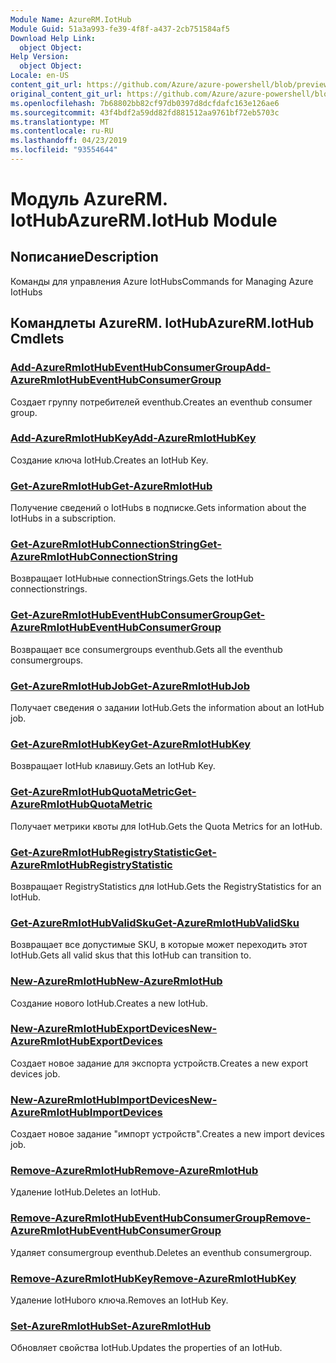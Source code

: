 ```yaml
---
Module Name: AzureRM.IotHub
Module Guid: 51a3a993-fe39-4f8f-a437-2cb751584af5
Download Help Link:
  object Object: 
Help Version:
  object Object: 
Locale: en-US
content_git_url: https://github.com/Azure/azure-powershell/blob/preview/src/ResourceManager/IotHub/Commands.IotHub/help/AzureRM.IotHub.md
original_content_git_url: https://github.com/Azure/azure-powershell/blob/preview/src/ResourceManager/IotHub/Commands.IotHub/help/AzureRM.IotHub.md
ms.openlocfilehash: 7b68802bb82cf97db0397d8dcfdafc163e126ae6
ms.sourcegitcommit: 43f4bdf2a59dd82fd881512aa9761bf72eb5703c
ms.translationtype: MT
ms.contentlocale: ru-RU
ms.lasthandoff: 04/23/2019
ms.locfileid: "93554644"
---
```

# <span data-ttu-id="8f954-101">Модуль AzureRM. IotHub</span><span class="sxs-lookup"><span data-stu-id="8f954-101">AzureRM.IotHub Module</span></span>
## <span data-ttu-id="8f954-102">Nописание</span><span class="sxs-lookup"><span data-stu-id="8f954-102">Description</span></span>
<span data-ttu-id="8f954-103">Команды для управления Azure IotHubs</span><span class="sxs-lookup"><span data-stu-id="8f954-103">Commands for Managing Azure IotHubs</span></span>

## <span data-ttu-id="8f954-104">Командлеты AzureRM. IotHub</span><span class="sxs-lookup"><span data-stu-id="8f954-104">AzureRM.IotHub Cmdlets</span></span>
### [<span data-ttu-id="8f954-105">Add-AzureRmIotHubEventHubConsumerGroup</span><span class="sxs-lookup"><span data-stu-id="8f954-105">Add-AzureRmIotHubEventHubConsumerGroup</span></span>](Add-AzureRmIotHubEventHubConsumerGroup.md)
<span data-ttu-id="8f954-106">Создает группу потребителей eventhub.</span><span class="sxs-lookup"><span data-stu-id="8f954-106">Creates an eventhub consumer group.</span></span>

### [<span data-ttu-id="8f954-107">Add-AzureRmIotHubKey</span><span class="sxs-lookup"><span data-stu-id="8f954-107">Add-AzureRmIotHubKey</span></span>](Add-AzureRmIotHubKey.md)
<span data-ttu-id="8f954-108">Создание ключа IotHub.</span><span class="sxs-lookup"><span data-stu-id="8f954-108">Creates an IotHub Key.</span></span>

### [<span data-ttu-id="8f954-109">Get-AzureRmIotHub</span><span class="sxs-lookup"><span data-stu-id="8f954-109">Get-AzureRmIotHub</span></span>](Get-AzureRmIotHub.md)
<span data-ttu-id="8f954-110">Получение сведений о IotHubs в подписке.</span><span class="sxs-lookup"><span data-stu-id="8f954-110">Gets information about the IotHubs in a subscription.</span></span>

### [<span data-ttu-id="8f954-111">Get-AzureRmIotHubConnectionString</span><span class="sxs-lookup"><span data-stu-id="8f954-111">Get-AzureRmIotHubConnectionString</span></span>](Get-AzureRmIotHubConnectionString.md)
<span data-ttu-id="8f954-112">Возвращает IotHubные connectionStrings.</span><span class="sxs-lookup"><span data-stu-id="8f954-112">Gets the IotHub connectionstrings.</span></span>

### [<span data-ttu-id="8f954-113">Get-AzureRmIotHubEventHubConsumerGroup</span><span class="sxs-lookup"><span data-stu-id="8f954-113">Get-AzureRmIotHubEventHubConsumerGroup</span></span>](Get-AzureRmIotHubEventHubConsumerGroup.md)
<span data-ttu-id="8f954-114">Возвращает все consumergroups eventhub.</span><span class="sxs-lookup"><span data-stu-id="8f954-114">Gets all the eventhub consumergroups.</span></span>

### [<span data-ttu-id="8f954-115">Get-AzureRmIotHubJob</span><span class="sxs-lookup"><span data-stu-id="8f954-115">Get-AzureRmIotHubJob</span></span>](Get-AzureRmIotHubJob.md)
<span data-ttu-id="8f954-116">Получает сведения о задании IotHub.</span><span class="sxs-lookup"><span data-stu-id="8f954-116">Gets the information about an IotHub job.</span></span>

### [<span data-ttu-id="8f954-117">Get-AzureRmIotHubKey</span><span class="sxs-lookup"><span data-stu-id="8f954-117">Get-AzureRmIotHubKey</span></span>](Get-AzureRmIotHubKey.md)
<span data-ttu-id="8f954-118">Возвращает IotHub клавишу.</span><span class="sxs-lookup"><span data-stu-id="8f954-118">Gets an IotHub Key.</span></span>

### [<span data-ttu-id="8f954-119">Get-AzureRmIotHubQuotaMetric</span><span class="sxs-lookup"><span data-stu-id="8f954-119">Get-AzureRmIotHubQuotaMetric</span></span>](Get-AzureRmIotHubQuotaMetric.md)
<span data-ttu-id="8f954-120">Получает метрики квоты для IotHub.</span><span class="sxs-lookup"><span data-stu-id="8f954-120">Gets the Quota Metrics for an IotHub.</span></span>

### [<span data-ttu-id="8f954-121">Get-AzureRmIotHubRegistryStatistic</span><span class="sxs-lookup"><span data-stu-id="8f954-121">Get-AzureRmIotHubRegistryStatistic</span></span>](Get-AzureRmIotHubRegistryStatistic.md)
<span data-ttu-id="8f954-122">Возвращает RegistryStatistics для IotHub.</span><span class="sxs-lookup"><span data-stu-id="8f954-122">Gets the RegistryStatistics for an IotHub.</span></span>

### [<span data-ttu-id="8f954-123">Get-AzureRmIotHubValidSku</span><span class="sxs-lookup"><span data-stu-id="8f954-123">Get-AzureRmIotHubValidSku</span></span>](Get-AzureRmIotHubValidSku.md)
<span data-ttu-id="8f954-124">Возвращает все допустимые SKU, в которые может переходить этот IotHub.</span><span class="sxs-lookup"><span data-stu-id="8f954-124">Gets all valid skus that this IotHub can transition to.</span></span>

### [<span data-ttu-id="8f954-125">New-AzureRmIotHub</span><span class="sxs-lookup"><span data-stu-id="8f954-125">New-AzureRmIotHub</span></span>](New-AzureRmIotHub.md)
<span data-ttu-id="8f954-126">Создание нового IotHub.</span><span class="sxs-lookup"><span data-stu-id="8f954-126">Creates a new IotHub.</span></span>

### [<span data-ttu-id="8f954-127">New-AzureRmIotHubExportDevices</span><span class="sxs-lookup"><span data-stu-id="8f954-127">New-AzureRmIotHubExportDevices</span></span>](New-AzureRmIotHubExportDevices.md)
<span data-ttu-id="8f954-128">Создает новое задание для экспорта устройств.</span><span class="sxs-lookup"><span data-stu-id="8f954-128">Creates a new export devices job.</span></span>

### [<span data-ttu-id="8f954-129">New-AzureRmIotHubImportDevices</span><span class="sxs-lookup"><span data-stu-id="8f954-129">New-AzureRmIotHubImportDevices</span></span>](New-AzureRmIotHubImportDevices.md)
<span data-ttu-id="8f954-130">Создает новое задание "импорт устройств".</span><span class="sxs-lookup"><span data-stu-id="8f954-130">Creates a new import devices job.</span></span>

### [<span data-ttu-id="8f954-131">Remove-AzureRmIotHub</span><span class="sxs-lookup"><span data-stu-id="8f954-131">Remove-AzureRmIotHub</span></span>](Remove-AzureRmIotHub.md)
<span data-ttu-id="8f954-132">Удаление IotHub.</span><span class="sxs-lookup"><span data-stu-id="8f954-132">Deletes an IotHub.</span></span>

### [<span data-ttu-id="8f954-133">Remove-AzureRmIotHubEventHubConsumerGroup</span><span class="sxs-lookup"><span data-stu-id="8f954-133">Remove-AzureRmIotHubEventHubConsumerGroup</span></span>](Remove-AzureRmIotHubEventHubConsumerGroup.md)
<span data-ttu-id="8f954-134">Удаляет consumergroup eventhub.</span><span class="sxs-lookup"><span data-stu-id="8f954-134">Deletes an eventhub consumergroup.</span></span>

### [<span data-ttu-id="8f954-135">Remove-AzureRmIotHubKey</span><span class="sxs-lookup"><span data-stu-id="8f954-135">Remove-AzureRmIotHubKey</span></span>](Remove-AzureRmIotHubKey.md)
<span data-ttu-id="8f954-136">Удаление IotHubого ключа.</span><span class="sxs-lookup"><span data-stu-id="8f954-136">Removes an IotHub Key.</span></span>

### [<span data-ttu-id="8f954-137">Set-AzureRmIotHub</span><span class="sxs-lookup"><span data-stu-id="8f954-137">Set-AzureRmIotHub</span></span>](Set-AzureRmIotHub.md)
<span data-ttu-id="8f954-138">Обновляет свойства IotHub.</span><span class="sxs-lookup"><span data-stu-id="8f954-138">Updates the properties of an IotHub.</span></span>

